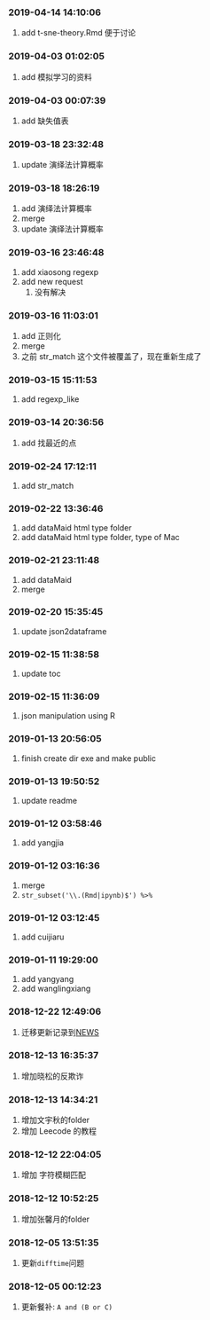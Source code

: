 ### 2019-04-14 14:10:06

1. add t-sne-theory.Rmd 便于讨论

### 2019-04-03 01:02:05

1. add 模拟学习的资料

### 2019-04-03 00:07:39

1. add 缺失值表

### 2019-03-18 23:32:48

1. update 演绎法计算概率

### 2019-03-18 18:26:19

1. add 演绎法计算概率
1. merge
1. update 演绎法计算概率

### 2019-03-16 23:46:48

1. add xiaosong regexp
1. add new request
    1. 没有解决

### 2019-03-16 11:03:01

1. add 正则化
1. merge
1. 之前 str_match 这个文件被覆盖了，现在重新生成了

### 2019-03-15 15:11:53

1. add regexp_like

### 2019-03-14 20:36:56

1. add 找最近的点

### 2019-02-24 17:12:11

1. add str_match

### 2019-02-22 13:36:46

1. add dataMaid html type folder
1. add dataMaid html type folder, type of Mac

### 2019-02-21 23:11:48

1. add dataMaid
1. merge

### 2019-02-20 15:35:45

1. update json2dataframe

### 2019-02-15 11:38:58

1. update toc

### 2019-02-15 11:36:09

1. json manipulation using R

### 2019-01-13 20:56:05

1. finish create dir exe and make public

### 2019-01-13 19:50:52

1. update readme

### 2019-01-12 03:58:46

1. add yangjia

### 2019-01-12 03:16:36

1. merge
1. `str_subset('\\.(Rmd|ipynb)$') %>% `

### 2019-01-12 03:12:45

1. add cuijiaru

### 2019-01-11 19:29:00

1. add yangyang
1. add wanglingxiang

### 2018-12-22 12:49:06

1. 迁移更新记录到[NEWS](NEWS.md)

### 2018-12-13 16:35:37

1. 增加晓松的反欺诈

### 2018-12-13 14:34:21

1. 增加文宇秋的folder
1. 增加 Leecode 的教程

### 2018-12-12 22:04:05

1. 增加 字符模糊匹配

### 2018-12-12 10:52:25

1. 增加张馨月的folder

### 2018-12-05 13:51:35

1. 更新`difftime`问题

### 2018-12-05 00:12:23

1. 更新餐补: `A and (B or C)`